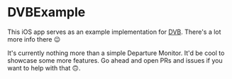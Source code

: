 # DVBExample

This iOS app serves as an example implementation for [DVB](https://github.com/kiliankoe/DVB). There's a lot more info there 😉

It's currently nothing more than a simple Departure Monitor. It'd be cool to showcase some more features. Go ahead and open PRs and issues if you want to help with that 🙃.

